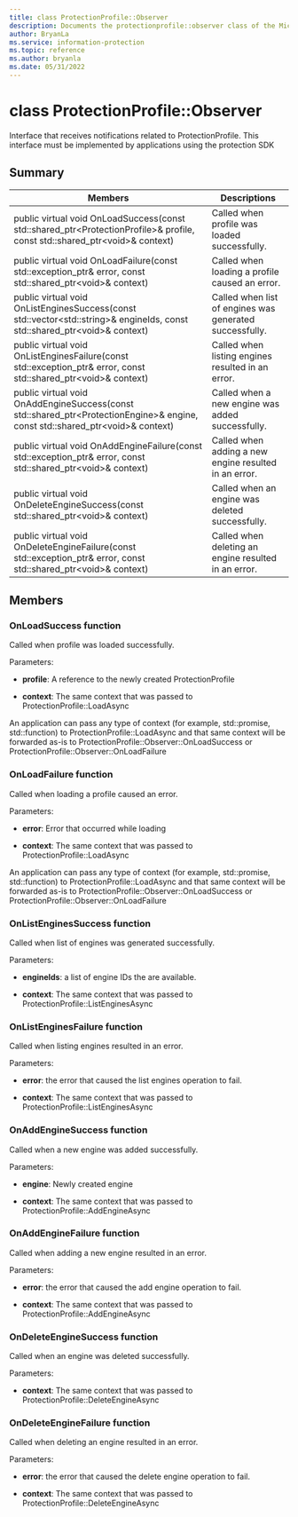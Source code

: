 ```yaml
---
title: class ProtectionProfile::Observer 
description: Documents the protectionprofile::observer class of the Microsoft Information Protection (MIP) SDK.
author: BryanLa
ms.service: information-protection
ms.topic: reference
ms.author: bryanla
ms.date: 05/31/2022
---
```


# class ProtectionProfile::Observer 
Interface that receives notifications related to ProtectionProfile.
This interface must be implemented by applications using the protection SDK
  
## Summary
 Members                        | Descriptions                                
--------------------------------|---------------------------------------------
public virtual void OnLoadSuccess(const std::shared_ptr\<ProtectionProfile\>& profile, const std::shared_ptr\<void\>& context)  |  Called when profile was loaded successfully.
public virtual void OnLoadFailure(const std::exception_ptr& error, const std::shared_ptr\<void\>& context)  |  Called when loading a profile caused an error.
public virtual void OnListEnginesSuccess(const std::vector\<std::string\>& engineIds, const std::shared_ptr\<void\>& context)  |  Called when list of engines was generated successfully.
public virtual void OnListEnginesFailure(const std::exception_ptr& error, const std::shared_ptr\<void\>& context)  |  Called when listing engines resulted in an error.
public virtual void OnAddEngineSuccess(const std::shared_ptr\<ProtectionEngine\>& engine, const std::shared_ptr\<void\>& context)  |  Called when a new engine was added successfully.
public virtual void OnAddEngineFailure(const std::exception_ptr& error, const std::shared_ptr\<void\>& context)  |  Called when adding a new engine resulted in an error.
public virtual void OnDeleteEngineSuccess(const std::shared_ptr\<void\>& context)  |  Called when an engine was deleted successfully.
public virtual void OnDeleteEngineFailure(const std::exception_ptr& error, const std::shared_ptr\<void\>& context)  |  Called when deleting an engine resulted in an error.
  
## Members
  
### OnLoadSuccess function
Called when profile was loaded successfully.

Parameters:  
* **profile**: A reference to the newly created ProtectionProfile


* **context**: The same context that was passed to ProtectionProfile::LoadAsync


An application can pass any type of context (for example, std::promise, std::function) to ProtectionProfile::LoadAsync and that same context will be forwarded as-is to ProtectionProfile::Observer::OnLoadSuccess or ProtectionProfile::Observer::OnLoadFailure
  
### OnLoadFailure function
Called when loading a profile caused an error.

Parameters:  
* **error**: Error that occurred while loading 


* **context**: The same context that was passed to ProtectionProfile::LoadAsync


An application can pass any type of context (for example, std::promise, std::function) to ProtectionProfile::LoadAsync and that same context will be forwarded as-is to ProtectionProfile::Observer::OnLoadSuccess or ProtectionProfile::Observer::OnLoadFailure
  
### OnListEnginesSuccess function
Called when list of engines was generated successfully.

Parameters:  
* **engineIds**: a list of engine IDs the are available. 


* **context**: The same context that was passed to ProtectionProfile::ListEnginesAsync


  
### OnListEnginesFailure function
Called when listing engines resulted in an error.

Parameters:  
* **error**: the error that caused the list engines operation to fail. 


* **context**: The same context that was passed to ProtectionProfile::ListEnginesAsync


  
### OnAddEngineSuccess function
Called when a new engine was added successfully.

Parameters:  
* **engine**: Newly created engine 


* **context**: The same context that was passed to ProtectionProfile::AddEngineAsync


  
### OnAddEngineFailure function
Called when adding a new engine resulted in an error.

Parameters:  
* **error**: the error that caused the add engine operation to fail. 


* **context**: The same context that was passed to ProtectionProfile::AddEngineAsync


  
### OnDeleteEngineSuccess function
Called when an engine was deleted successfully.

Parameters:  
* **context**: The same context that was passed to ProtectionProfile::DeleteEngineAsync


  
### OnDeleteEngineFailure function
Called when deleting an engine resulted in an error.

Parameters:  
* **error**: the error that caused the delete engine operation to fail. 


* **context**: The same context that was passed to ProtectionProfile::DeleteEngineAsync

